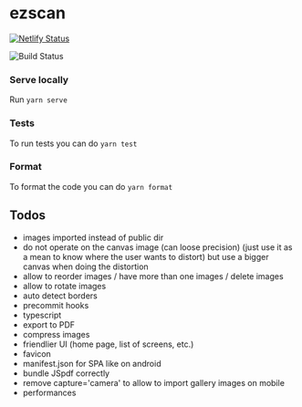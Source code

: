 # ezscan

[![Netlify Status](https://api.netlify.com/api/v1/badges/50a74bb9-f1a7-4b41-b9a2-5c8f6fafda8d/deploy-status)](https://app.netlify.com/sites/ezscan/deploys)

![Build Status](https://github.com/sfluor/ezscan/workflows/Node%20CI/badge.svg?branch=master)


### Serve locally

Run `yarn serve`

### Tests

To run tests you can do `yarn test`

### Format

To format the code you can do `yarn format`

## Todos


- images imported instead of public dir
- do not operate on the canvas image (can loose precision) (just use it as a mean to know where the user wants to distort) but use a bigger canvas when doing the distortion
- allow to reorder images / have more than one images / delete images
- allow to rotate images
- auto detect borders
- precommit hooks
- typescript
- export to PDF
- compress images
- friendlier UI (home page, list of screens, etc.)
- favicon
- manifest.json for SPA like on android
- bundle JSpdf correctly
- remove capture='camera' to allow to import gallery images on mobile
- performances

